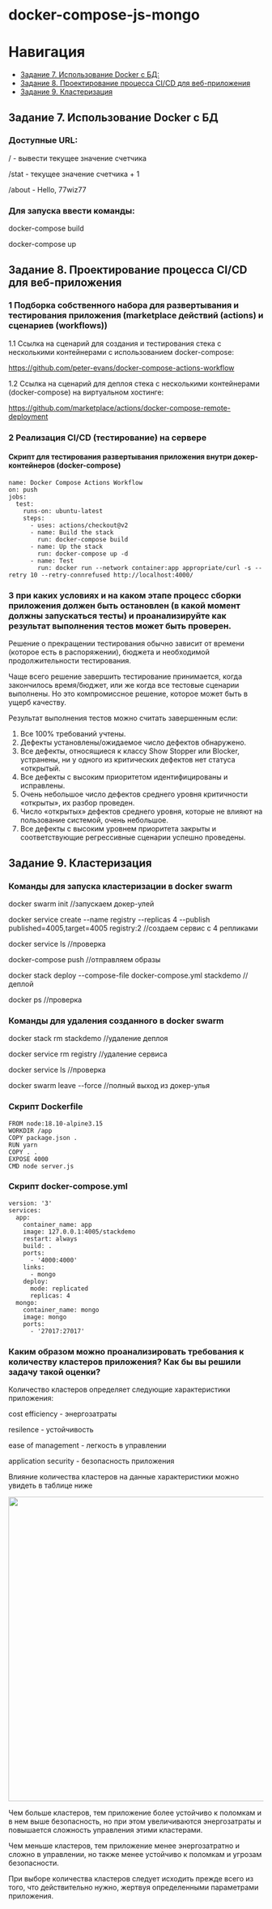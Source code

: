 # docker-compose-js-mongo
# Навигация

- [Задание 7. Использование Docker с БД:](#задание-7-использование-docker-с-бд)
- [Задание 8. Проектирование процесса CI/CD для веб-приложения](#задание-8-проектирование-процесса-cicd-для-веб-приложения)
- [Задание 9. Кластеризация](#задание-9-кластеризация)

## Задание 7. Использование Docker с БД

### Доступные URL:

/ - вывести текущее значение счетчика

/stat - текущее значение счетчика + 1

/about - Hello, 77wiz77
 
### Для запуска ввести команды: 

docker-compose build

docker-compose up

## Задание 8. Проектирование процесса CI/CD для веб-приложения

### 1 Подборка собственного набора для развертывания и тестирования приложения (marketplace действий (actions) и сценариев (workflows))

1.1 Ссылка на сценарий для создания и тестирования стека с несколькими контейнерами с использованием docker-compose:

<a href="https://github.com/peter-evans/docker-compose-actions-workflow">https://github.com/peter-evans/docker-compose-actions-workflow</a>

1.2 Ссылка на сценарий для деплоя стека с несколькими контейнерами (docker-compose) на виртуальном хостинге: 

<a href="https://github.com/marketplace/actions/docker-compose-remote-deployment">https://github.com/marketplace/actions/docker-compose-remote-deployment</a>

### 2 Реализация CI/CD (тестирование) на сервере

#### Скрипт для тестирования развертывания приложения внутри докер-контейнеров (docker-compose)

```
name: Docker Compose Actions Workflow
on: push
jobs:
  test:
    runs-on: ubuntu-latest
    steps:
      - uses: actions/checkout@v2
      - name: Build the stack
        run: docker-compose build
      - name: Up the stack
        run: docker-compose up -d
      - name: Test
        run: docker run --network container:app appropriate/curl -s --retry 10 --retry-connrefused http://localhost:4000/
```

### 3 при каких условиях и на каком этапе процесс сборки приложения должен быть остановлен (в какой момент должны запускаться тесты) и проанализируйте как результат выполнения тестов может быть проверен.

Решение о прекращении тестирования обычно зависит от времени (которое есть в распоряжении), бюджета и необходимой продолжительности тестирования.

Чаще всего решение завершить тестирование принимается, когда закончилось время/бюджет, или же когда все тестовые сценарии выполнены. Но это компромиссное решение, которое может быть в ущерб качеству.

Результат выполнения тестов можно считать завершенным если:

<ol>
  <li>Все 100% требований учтены.</li>
  <li>Дефекты установлены/ожидаемое число дефектов обнаружено.</li>
  <li>Все дефекты, относящиеся к классу Show Stopper или Blocker, устранены, ни у одного из критических дефектов нет статуса «открытый.</li>
  <li>Все дефекты с высоким приоритетом идентифицированы и исправлены.</li>
  <li>Очень небольшое число дефектов среднего уровня критичности «открыты», их разбор проведен.</li>
  <li>Число «открытых» дефектов среднего уровня, которые не влияют на пользование системой, очень небольшое.</li>
  <li>Все дефекты с высоким уровнем приоритета закрыты и соответствующие регрессивные сценарии успешно проведены.</li>
</ol>

## Задание 9. Кластеризация

### Команды для запуска кластеризации в docker swarm

docker swarm init //запускаем докер-улей

docker service create --name registry --replicas 4 --publish published=4005,target=4005 registry:2 //создаем сервис с 4 репликами

docker service ls //проверка

docker-compose push //отправляем образы

docker stack deploy --compose-file docker-compose.yml stackdemo //деплой

docker ps //проверка

### Команды для удаления созданного в docker swarm

docker stack rm stackdemo //удаление деплоя

docker service rm registry //удаление сервиса

docker service ls //проверка

docker swarm leave --force //полный выход из докер-улья

### Скрипт Dockerfile

```
FROM node:18.10-alpine3.15
WORKDIR /app
COPY package.json .
RUN yarn
COPY . .
EXPOSE 4000
CMD node server.js
```

### Скрипт docker-compose.yml

```
version: '3'
services:
  app:
    container_name: app
    image: 127.0.0.1:4005/stackdemo
    restart: always
    build: .
    ports:
      - '4000:4000'
    links:
      - mongo
    deploy:
      mode: replicated
      replicas: 4
  mongo:
    container_name: mongo
    image: mongo
    ports:
      - '27017:27017'
```

### Каким образом можно проанализировать требования к количеству кластеров приложения? Как бы вы решили задачу такой оценки?

Количество кластеров определяет следующие характеристики приложения:

cost efficiency - энергозатраты

resilence - устойчивость

ease of management - легкость в управлении

application security - безопасность приложения

Влияние количества кластеров на данные характеристики можно увидеть в таблице ниже

<img src="https://learnk8s.io/a/eb8d3a97d16f6c490c23fa25f20c7c0f.svg" width="600"/>

Чем больше кластеров, тем приложение более устойчиво к поломкам и в нем выше безопасность, но при этом увеличиваются энергозатраты и повышается сложность управления этими кластерами.

Чем меньше кластеров, тем приложение менее энергозатратно и сложно в управлении, но также менее устойчиво к поломкам и угрозам безопасности.

При выборе количества кластеров следует исходить прежде всего из того, что действительно нужно, жертвуя определенными параметрами приложения.
